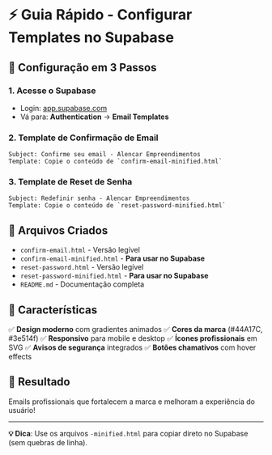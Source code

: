 # ⚡ Guia Rápido - Configurar Templates no Supabase

## 🎯 Configuração em 3 Passos

### **1. Acesse o Supabase**
- Login: [app.supabase.com](https://app.supabase.com)
- Vá para: **Authentication** → **Email Templates**

### **2. Template de Confirmação de Email**
```
Subject: Confirme seu email - Alencar Empreendimentos
Template: Copie o conteúdo de `confirm-email-minified.html`
```

### **3. Template de Reset de Senha**
```
Subject: Redefinir senha - Alencar Empreendimentos  
Template: Copie o conteúdo de `reset-password-minified.html`
```

## 📁 Arquivos Criados

- `confirm-email.html` - Versão legível
- `confirm-email-minified.html` - **Para usar no Supabase**
- `reset-password.html` - Versão legível  
- `reset-password-minified.html` - **Para usar no Supabase**
- `README.md` - Documentação completa

## 🎨 Características

✅ **Design moderno** com gradientes animados
✅ **Cores da marca** (#44A17C, #3e514f)
✅ **Responsivo** para mobile e desktop
✅ **Ícones profissionais** em SVG
✅ **Avisos de segurança** integrados
✅ **Botões chamativos** com hover effects

## 🚀 Resultado

Emails profissionais que fortalecem a marca e melhoram a experiência do usuário!

---

**💡 Dica**: Use os arquivos `-minified.html` para copiar direto no Supabase (sem quebras de linha).
